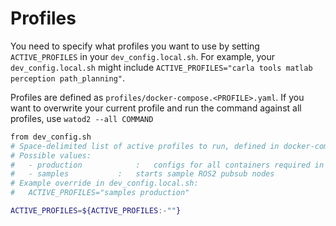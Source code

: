 # Profiles
You need to specify what profiles you want to use by setting `ACTIVE_PROFILES` in your `dev_config.local.sh`. For example, your `dev_config.local.sh` might include `ACTIVE_PROFILES="carla tools matlab perception path_planning"`. 

Profiles are defined as `profiles/docker-compose.<PROFILE>.yaml`. If you want to overwrite your current profile and run the command against all profiles, use `watod2 --all COMMAND`

```bash
from dev_config.sh
# Space-delimited list of active profiles to run, defined in docker-compose.yaml.
# Possible values:
#   - production    		:   configs for all containers required in production
#   - samples           :   starts sample ROS2 pubsub nodes
# Example override in dev_config.local.sh: 
#   ACTIVE_PROFILES="samples production"

ACTIVE_PROFILES=${ACTIVE_PROFILES:-""}
```